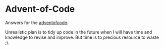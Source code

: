 # Advent-of-Code
Answers for the [adventofcode](https://adventofcode.com).

Unrealistic plan is to tidy up code in the future when I will have time and knowledge to revise and improve.
But time is to precious resource to waste ;).
